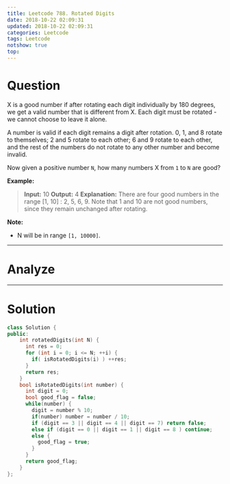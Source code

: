 ```yaml
---
title: Leetcode 788. Rotated Digits
date: 2018-10-22 02:09:31
updated: 2018-10-22 02:09:31
categories: Leetcode
tags: Leetcode
notshow: true
top:
---
```


# Question

X is a good number if after rotating each digit individually by 180 degrees, we get a valid number that is different from X. Each digit must be rotated - we cannot choose to leave it alone.

A number is valid if each digit remains a digit after rotation. 0, 1, and 8 rotate to themselves; 2 and 5 rotate to each other; 6 and 9 rotate to each other, and the rest of the numbers do not rotate to any other number and become invalid.

Now given a positive number  `N`, how many numbers X from  `1`  to  `N`  are good?

**Example:**

> **Input:** 10
> **Output:** 4
> **Explanation:** 
> There are four good numbers in the range [1, 10] : 2, 5, 6, 9.
Note that 1 and 10 are not good numbers, since they remain unchanged after rotating.

**Note:**

- N will be in range  `[1, 10000]`.

<!--more-->

-------

# Analyze

<!-- TODO: Add the info for this question. -->

--------

# Solution

```cpp
class Solution {
public:
    int rotatedDigits(int N) {
      int res = 0;
      for (int i = 0; i <= N; ++i) {
        if( isRotatedDigits(i) ) ++res;
      }
      return res;
    }
    bool isRotatedDigits(int number) {
      int digit = 0;
      bool good_flag = false;
      while(number) {
        digit = number % 10;
        if(number) number = number / 10; 
        if (digit == 3 || digit == 4 || digit == 7) return false;
        else if (digit == 0 || digit == 1 || digit == 8 ) continue;
        else {
          good_flag = true;
        }
      }
      return good_flag;
    }
};
```
